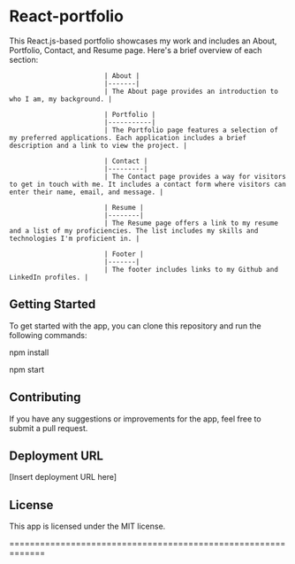 # React-portfolio

This React.js-based portfolio showcases my work and includes an About, Portfolio, Contact, and Resume page. Here's a brief overview of each section:

                            | About |
                            |-------|
                            | The About page provides an introduction to who I am, my background. |

                            | Portfolio |
                            |-----------|
                            | The Portfolio page features a selection of my preferred applications. Each application includes a brief description and a link to view the project. |

                            | Contact |
                            |---------|
                            | The Contact page provides a way for visitors to get in touch with me. It includes a contact form where visitors can enter their name, email, and message. |

                            | Resume |
                            |--------|
                            | The Resume page offers a link to my resume and a list of my proficiencies. The list includes my skills and technologies I'm proficient in. |

                            | Footer |
                            |-------|
                            | The footer includes links to my Github and LinkedIn profiles. |

Getting Started
---------------
To get started with the app, you can clone this repository and run the following commands:

npm install

npm start

Contributing
------------
If you have any suggestions or improvements for the app, feel free to submit a pull request.

Deployment URL
--------------
[Insert deployment URL here]

License
-------
This app is licensed under the MIT license.

=============================================================

